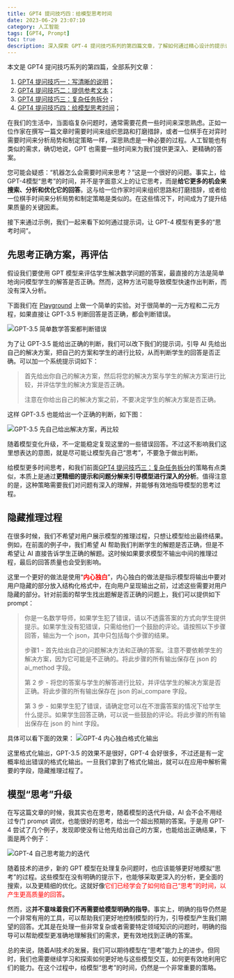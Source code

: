 ```yaml
---
title: GPT4 提问技巧四：给模型思考时间
date: 2023-06-29 23:07:10
category: 人工智能
tags: [GPT4, Prompt]
toc: true
description: 深入探索 GPT-4 提问技巧系列的第四篇文章，了解如何通过精心设计的提示词让 GPT-4 模型有更多的“思考时间”。学习如何通过更精细的提示和问题分解来引导模型进行深入分析，从而获得更深入、更精确的答案。适用于 AI 爱好者和开发者。
---
```


本文是 GPT4 提问技巧系列的第四篇，全部系列文章：

1. [GPT4 提问技巧一：写清晰的说明](https://selfboot.cn/2023/06/10/gpt4_prompt_clear/)；
2. [GPT4 提问技巧二：提供参考文本](https://selfboot.cn/2023/06/12/gpt4_prompt_reference/)；
3. [GPT4 提问技巧三：复杂任务拆分](https://selfboot.cn/2023/06/15/gpt4_prompt_subtasks/)；
4. [GPT4 提问技巧四：给模型思考时间](https://selfboot.cn/2023/06/29/gpt4_prompt_think/)；

在我们的生活中，当面临复杂问题时，通常需要花费一些时间来深思熟虑。正如一位作家在撰写一篇文章时需要时间来组织思路和打磨措辞，或者一位棋手在对弈时需要时间来分析局势和制定策略一样，深思熟虑是一种必要的过程。人工智能也有类似的需求，确切地说，GPT 也需要一些时间来为我们提供更深入、更精确的答案。

您可能会疑惑：“机器怎么会需要时间来思考？”这是一个很好的问题。事实上，给GPT-4模型“思考”的时间，并不是字面意义上的让它思考，而是**给它更多的机会来搜索、分析和优化它的回答**。这与给一位作家时间来组织思路和打磨措辞，或者给一位棋手时间来分析局势和制定策略是类似的。在这些情况下，时间成为了提升结果质量的关键因素。

接下来通过示例，我们一起来看下如何通过提示词，让 GPT-4 模型有更多的“思考时间”。

<!--more-->

## 先思考正确方案，再评估

假设我们要使用 GPT 模型来评估学生解决数学问题的答案，最直接的方法是简单地询问模型学生的解答是否正确。然而，这种方法可能导致模型快速作出判断，而没有深入分析。

下面我们在 [Playground](https://platform.openai.com/playground/p/default-rushing-to-a-conclusion?model=gpt-4) 上做一个简单的实验。对于很简单的一元方程和二元方程，如果直接让 GPT-3.5 判断回答是否正确，都会判断错误。

![GPT-3.5 简单数学答案都判断错误](https://slefboot-1251736664.cos.ap-beijing.myqcloud.com/20230629_gpt4_prompt_think.png)

为了让 GPT-3.5 能给出正确的判断，我们可以改下我们的提示词，引导 AI 先给出自己的解决方案，把自己的方案和学生的进行比较，从而判断学生的回答是否正确。可以加一个系统提示词如下：

> 首先给出你自己的解决方案，然后将您的解决方案与学生的解决方案进行比较，并评估学生的解决方案是否正确。
>   
> 注意在你给出自己的解决方案之前，不要决定学生的解决方案是否正确。

这样 GPT-3.5 也能给出一个正确的判断，如下图：

![GPT-3.5 先自己给出解决方案，再比较](https://slefboot-1251736664.cos.ap-beijing.myqcloud.com/20230629_gpt4_prompt_think_1.png)

随着模型变化升级，不一定能稳定复现这里的一些错误回答。不过这不影响我们这里想表达的意图，就是尽可能让模型先自己“思考”，不要急于做出判断。

给模型更多时间思考，和我们前面[GPT4 提问技巧三：复杂任务拆分](https://selfboot.cn/2023/06/15/gpt4_prompt_subtasks/)的策略有点类似，本质上是通过**更精细的提示和问题分解来引导模型进行深入的分析**。值得注意的是，这种策略需要我们对问题有深入的理解，并能够有效地指导模型的思考过程。

## 隐藏推理过程

在很多时候，我们不希望对用户展示模型的推理过程，只想让模型给出最终结果。例如，在前面的例子中，我们希望 AI 帮助我们判断学生的解题是否正确，但是不希望让 AI 直接告诉学生正确的解题。这时候如果要求模型不输出中间的推理过程，最后的回答质量也会受到影响。

这里一个更好的做法是使用“<span style="color:red;">**内心独白**</span>”，内心独白的做法是指示模型将输出中要对用户隐藏的部分放入结构化格式中，在向用户呈现输出之前，过滤这些需要对用户隐藏的部分。针对前面的帮学生找出题解是否正确的问题上，我们可以提供如下 prompt：

> 你是一名数学导师，如果学生犯了错误，请以不透露答案的方式向学生提供提示。如果学生没有犯错误，只需给他们一个鼓励的评论。请按照以下步骤回答，输出为一个 json，其中只包括每个步骤的结果。
>
> 步骤1 - 首先给出自己的问题解决方法和正确的答案。注意不要依赖学生的解决方案，因为它可能是不正确的。将此步骤的所有输出保存在 json 的ai_method 字段。
>
> 第 2 步 - 将您的答案与学生的解答进行比较，并评估学生的解决方案是否正确。将此步骤的所有输出保存在 json 的ai_compare 字段。
>
> 第 3 步 - 如果学生犯了错误，请确定您可以在不泄露答案的情况下给学生什么提示。如果学生回答正确，可以说一些鼓励的评论。将此步骤的所有输出保存在 json 的 hint 字段。

具体可以看下面的效果：
![GPT-4 内心独白格式化输出](https://slefboot-1251736664.cos.ap-beijing.myqcloud.com/20230629_gpt4_prompt_think_2.png)

这里格式化输出，GPT-3.5 的效果不是很好，GPT-4 会好很多，不过还是有一定概率给出错误的格式化输出。一旦我们拿到了格式化输出，就可以在应用中解析需要的字段，隐藏推理过程了。

## 模型“思考”升级

在写这篇文章的时候，我其实也在思考，随着模型的迭代升级，AI 会不会不用经过专门 prompt 调优，也能很好的思考，给出一个超出预期的答案。于是用 GPT-4 尝试了几个例子，发现即使没有让他先给出自己的方案，也能给出正确结果，下面是两个例子：

![GPT-4 自己思考能力的迭代](https://slefboot-1251736664.cos.ap-beijing.myqcloud.com/20230629_gpt4_prompt_think_3.png)

随着技术的进步，新的 GPT 模型在处理复杂问题时，也应该能够更好地模拟“思考”的过程。这些模型在没有明确的提示下，也能够采取更深入的分析，更全面的搜索，以及更精细的优化。这就好像<span style="color:red;">它们已经学会了如何给自己“思考”的时间，以产生更高质量的回答</span>。

然而，这**并不意味着我们不再需要给模型明确的指导**。事实上，明确的指导仍然是一个非常有用的工具，可以帮助我们更好地控制模型的行为，引导模型产生我们期望的回答。尤其是在处理一些非常复杂或者需要特定领域知识的问题时，明确的指导可以帮助模型更准确地理解我们的需求，更有效地找到正确的答案。

总的来说，随着AI技术的发展，我们可以期待模型在“思考”能力上的进步。但同时，我们也需要继续学习和探索如何更好地与这些模型交互，如何更有效地利用它们的能力。在这个过程中，给模型“思考”的时间，仍然是一个非常重要的策略。
